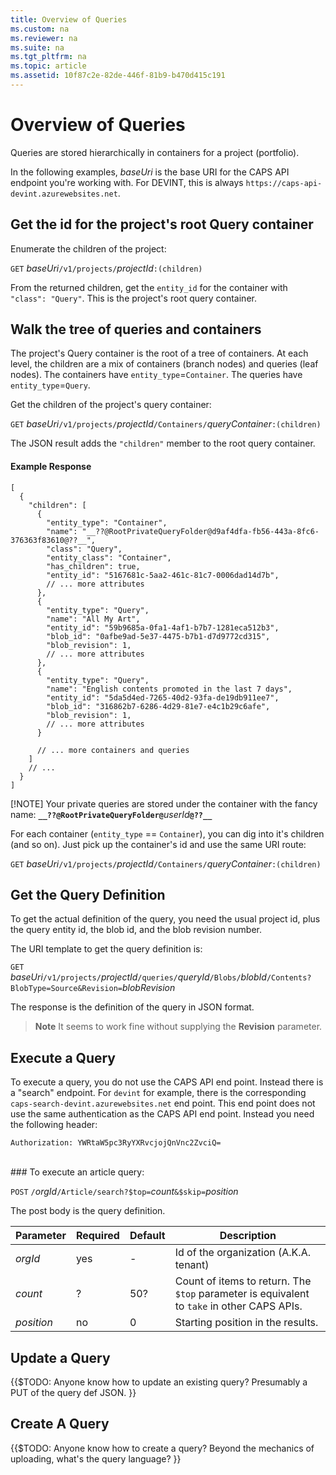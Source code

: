 ```yaml
---
title: Overview of Queries
ms.custom: na
ms.reviewer: na
ms.suite: na
ms.tgt_pltfrm: na
ms.topic: article
ms.assetid: 10f87c2e-82de-446f-81b9-b470d415c191
---
```

# Overview of Queries

Queries are stored hierarchically in containers for a project (portfolio).

In the following examples, _baseUri_ is the base URI for the CAPS API endpoint you're working with. For DEVINT, this is always `https://caps-api-devint.azurewebsites.net`.

## Get the id for the project's root Query container

Enumerate the children of the project:

`GET` *baseUri*``/v1/projects/``*projectId*`:(children)`

From the returned children, get the `entity_id` for the container with `"class": "Query"`. This is the project's root query container.

## Walk the tree of queries and containers

The project's Query container is the root of a tree of containers. At each level, the children are a mix of containers (branch nodes) and queries (leaf nodes). The containers have `entity_type`=`Container`. The queries have `entity_type`=`Query`.

Get the children of the project's query container:

`GET` *baseUri*`/v1/projects/`*projectId*`/Containers/`*queryContainer*`:(children)`

The JSON result adds the `"children"` member to the root query container.

#### Example Response

```
[
  {
    "children": [
      {
        "entity_type": "Container",
        "name": "__??@RootPrivateQueryFolder@d9af4dfa-fb56-443a-8fc6-376363f83610@??__",
        "class": "Query",
        "entity_class": "Container",
        "has_children": true,
        "entity_id": "5167681c-5aa2-461c-81c7-0006dad14d7b",
        // ... more attributes
      },
      {
        "entity_type": "Query",
        "name": "All My Art",
        "entity_id": "59b9685a-0fa1-4af1-b7b7-1281eca512b3",
        "blob_id": "0afbe9ad-5e37-4475-b7b1-d7d9772cd315",
        "blob_revision": 1,
        // ... more attributes
      },
      {
        "entity_type": "Query",
        "name": "English contents promoted in the last 7 days",
        "entity_id": "5da5d4ed-7265-40d2-93fa-de19db911ee7",
        "blob_id": "316862b7-6286-4d29-81e7-e4c1b29c6afe",
        "blob_revision": 1,
        // ... more attributes
      }
      
      // ... more containers and queries
    ]
    // ...   
  }
]
```

[!NOTE] Your private queries are stored under the container with the fancy name: **`__??@RootPrivateQueryFolder@`**_userId_**`@??__`**

For each container (`entity_type` == `Container`), you can dig into it's children (and so on). Just pick up the container's id and use the same URI route:

`GET` _baseUri_`/v1/projects/`*projectId*`/Containers/`*queryContainer*`:(children)`

## Get the Query Definition

To get the actual definition of the query, you need the usual project id, plus the query entity id, the blob id, and the blob revision number.

The URI template to get the query definition is:

`GET` _baseUri_`/v1/projects/`*projectId*`/queries/`_queryId_`/Blobs/`_blobId_`/Contents?BlobType=Source&Revision=`_blobRevision_

The response is the definition of the query in JSON format.

> **Note** It seems to work fine without supplying the **Revision** parameter.

## Execute a Query

To execute a query, you do not use the CAPS API end point. Instead there is a "search" endpoint. For `devint` for example, there is the corresponding `caps-search-devint.azurewebsites.net` end point. This end point does not use the same authentication as the CAPS API end point. Instead you need the following header:
```
Authorization: YWRtaW5pc3RyYXRvcjojQnVnc2ZvciQ=
```
</br>
### To execute an article query:

`POST` `/`_orgId_`/Article/search?$top=`_count_`&$skip=`_position_

The post body is the query definition.

Parameter | Required | Default | Description
--- | --- | --- | --- |
_orgId_ | yes | - | Id of the organization (A.K.A. tenant)
_count_ | ? | 50? | Count of items to return. The `$top` parameter is equivalent to `take` in other CAPS APIs.
_position_ | no | 0 | Starting position in the results. 

## Update a Query

{{$TODO: Anyone know how to update an existing query? Presumably a PUT of the query def JSON. }}

## Create A Query

{{$TODO: Anyone know how to create a query? Beyond the mechanics of uploading, what's the query language? }}
